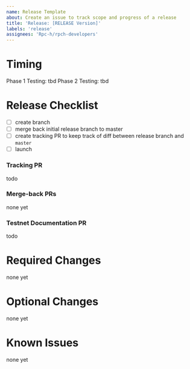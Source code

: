 ```yaml
---
name: Release Template
about: Create an issue to track scope and progress of a release
title: 'Release: [RELEASE Version]'
labels: 'release'
assignees: 'Rpc-h/rpch-developers'
---
```


# Timing

Phase 1 Testing: tbd
Phase 2 Testing: tbd

# Release Checklist

- [ ] create branch
- [ ] merge back initial release branch to master 
- [ ] create tracking PR to keep track of diff between release branch and `master`
- [ ] launch

### Tracking PR

todo

### Merge-back PRs

none yet

### Testnet Documentation PR

todo

# Required Changes

none yet

# Optional Changes

none yet

# Known Issues

none yet
